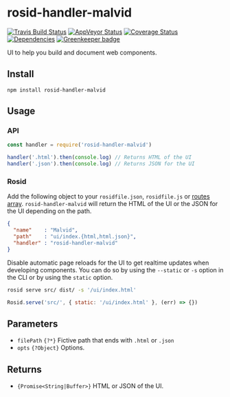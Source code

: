 # rosid-handler-malvid

[![Travis Build Status](https://travis-ci.org/comwrap/rosid-handler-malvid.svg?branch=master)](https://travis-ci.org/comwrap/rosid-handler-malvid) [![AppVeyor Status](https://ci.appveyor.com/api/projects/status/6fxwnrdhoh7xw9n1?svg=true)](https://ci.appveyor.com/project/electerious/rosid-handler-malvid) [![Coverage Status](https://coveralls.io/repos/github/comwrap/rosid-handler-malvid/badge.svg?branch=master)](https://coveralls.io/github/comwrap/rosid-handler-malvid?branch=master)  [![Dependencies](https://david-dm.org/comwrap/rosid-handler-malvid.svg)](https://david-dm.org/comwrap/rosid-handler-malvid#info=dependencies) [![Greenkeeper badge](https://badges.greenkeeper.io/Malvid/rosid-handler-malvid.svg)](https://greenkeeper.io/)

UI to help you build and document web components.

## Install

```
npm install rosid-handler-malvid
```

## Usage

### API

```js
const handler = require('rosid-handler-malvid')

handler('.html').then(console.log) // Returns HTML of the UI
handler('.json').then(console.log) // Returns JSON for the UI
```

### Rosid

Add the following object to your `rosidfile.json`, `rosidfile.js` or [routes array](https://github.com/electerious/Rosid/blob/master/docs/Routes.md). `rosid-handler-malvid` will return the HTML of the UI or the JSON for the UI depending on the path.

```json
{
  "name"    : "Malvid",
  "path"    : "ui/index.{html,html.json}",
  "handler" : "rosid-handler-malvid"
}
```

Disable automatic page reloads for the UI to get realtime updates when developing components. You can do so by using the `--static` or `-s` option in the CLI or by using the `static` option.

```sh
rosid serve src/ dist/ -s '/ui/index.html'
```

```js
Rosid.serve('src/', { static: '/ui/index.html' }, (err) => {})
```

## Parameters

- `filePath` `{?*}` Fictive path that ends with `.html` or `.json`
- `opts` `{?Object}` Options.

## Returns

- `{Promise<String|Buffer>}` HTML or JSON of the UI.

